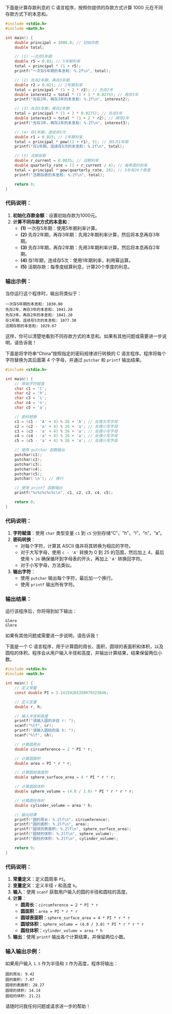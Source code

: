 下面是计算存款利息的 C 语言程序，按照你提供的存款方式计算 1000 元在不同存款方式下的本息和。

```c
#include <stdio.h>
#include <math.h>

int main() {
    double principal = 1000.0; // 初始存款
    double total;

    // (1) 一次存5年期
    double r5 = 0.03; // 5年期利率
    total = principal * (1 + r5);
    printf("一次存5年期的本息和: %.2f\n", total);

    // (2) 先存2年期，再存3年期
    double r2 = 0.021; // 2年期利率
    total = principal * (1 + 2 * r2); // 先存2年
    double interest2 = total * (1 + 3 * 0.0275); // 再存3年
    printf("先存2年，再存3年的本息和: %.2f\n", interest2);

    // (3) 先存3年期，再存2年期
    total = principal * (1 + 3 * 0.0275); // 先存3年
    double interest3 = total * (1 + 2 * r2); // 再存2年
    printf("先存3年，再存2年的本息和: %.2f\n", interest3);

    // (4) 存1年期，连续存5次
    double r1 = 0.015; // 1年期利率
    total = principal * pow((1 + r1), 5); // 存5次1年期
    printf("存1年期，连续存5次的本息和: %.2f\n", total);

    // (5) 活期存款
    double r_current = 0.0035; // 活期利率
    double quarterly_rate = (1 + r_current / 4); // 每季度的利率
    total = principal * pow(quarterly_rate, 20); // 5年有20个季度
    printf("活期存款的本息和: %.2f\n", total);

    return 0;
}
```

### 代码说明：
1. **初始化存款金额**：设置初始存款为1000元。
2. **计算不同存款方式的本息和**：
   - **(1)** 一次存5年期：使用5年期利率计算。
   - **(2)** 先存2年期，再存3年期：先用2年期利率计算，然后将本息再存3年期。
   - **(3)** 先存3年期，再存2年期：先用3年期利率计算，然后将本息再存2年期。
   - **(4)** 存1年期，连续存5次：使用1年期利率，利用幂运算。
   - **(5)** 活期存款：每季度结算利息，计算20个季度的利息。

### 输出示例：
当你运行这个程序时，输出将类似于：
```
一次存5年期的本息和: 1030.00
先存2年，再存3年的本息和: 1041.20
先存3年，再存2年的本息和: 1041.20
存1年期，连续存5次的本息和: 1077.30
活期存款的本息和: 1029.67
```

这样，你可以清楚地看到不同存款方式的本息和。如果有其他问题或需要进一步说明，请告诉我！

下面是将字符串“China”按照指定的密码规律进行转换的 C 语言程序。程序将每个字符替换为其后面第 4 个字母，并通过 `putchar` 和 `printf` 输出结果。

```c
#include <stdio.h>

int main() {
    // 原始字符赋值
    char c1 = 'C';
    char c2 = 'h';
    char c3 = 'i';
    char c4 = 'n';
    char c5 = 'a';

    // 密码转换
    c1 = (c1 - 'A' + 4) % 26 + 'A'; // 处理大写字母
    c2 = (c2 - 'a' + 4) % 26 + 'a'; // 处理小写字母
    c3 = (c3 - 'a' + 4) % 26 + 'a'; // 处理小写字母
    c4 = (c4 - 'a' + 4) % 26 + 'a'; // 处理小写字母
    c5 = (c5 - 'a' + 4) % 26 + 'a'; // 处理小写字母

    // 使用 putchar 函数输出
    putchar(c1);
    putchar(c2);
    putchar(c3);
    putchar(c4);
    putchar(c5);
    putchar('\n'); // 换行

    // 使用 printf 函数输出
    printf("%c%c%c%c%c\n", c1, c2, c3, c4, c5);

    return 0;
}
```

### 代码说明：
1. **字符赋值**：使用 `char` 类型变量 `c1` 到 `c5` 分别存储“C”，“h”，“i”，“n”，“a”。
2. **密码转换**：
   - 对每个字符，计算其 ASCII 值并将其转换为相应的字符。
   - 对于大写字母，使用 `c - 'A'` 转换为 0 到 25 的范围，然后加上 4，最后使用 `% 26` 确保循环到字母表的开头，再加上 `'A'` 转换回字符。
   - 对于小写字母，方法类似。
3. **输出字符**：
   - 使用 `putchar` 输出每个字符，最后加一个换行。
   - 使用 `printf` 输出所有字符。

### 输出结果：
运行该程序后，你将得到如下输出：
```
Glmre
Glmre
```

如果有其他问题或需要进一步说明，请告诉我！

下面是一个 C 语言程序，用于计算圆的周长、面积，圆球的表面积和体积，以及圆柱的体积。程序会从用户输入半径和高度，并输出计算结果，结果保留两位小数。

```c
#include <stdio.h>
#include <math.h>

int main() {
    // 定义常量
    const double PI = 3.14159265358979323846;

    // 定义变量
    double r, h;

    // 输入半径和高度
    printf("请输入圆的半径 r: ");
    scanf("%lf", &r);
    printf("请输入圆柱的高 h: ");
    scanf("%lf", &h);

    // 计算圆周长
    double circumference = 2 * PI * r;

    // 计算圆面积
    double area = PI * r * r;

    // 计算圆球表面积
    double sphere_surface_area = 4 * PI * r * r;

    // 计算圆球体积
    double sphere_volume = (4.0 / 3.0) * PI * r * r * r;

    // 计算圆柱体积
    double cylinder_volume = area * h;

    // 输出结果
    printf("圆的周长: %.2lf\n", circumference);
    printf("圆的面积: %.2lf\n", area);
    printf("圆球的表面积: %.2lf\n", sphere_surface_area);
    printf("圆球的体积: %.2lf\n", sphere_volume);
    printf("圆柱的体积: %.2lf\n", cylinder_volume);

    return 0;
}
```

### 代码说明：
1. **常量定义**：定义圆周率 `PI`。
2. **变量定义**：定义半径 `r` 和高度 `h`。
3. **输入**：使用 `scanf` 获取用户输入的圆的半径和圆柱的高度。
4. **计算**：
   - **圆周长**：`circumference = 2 * PI * r`
   - **圆面积**：`area = PI * r * r`
   - **圆球表面积**：`sphere_surface_area = 4 * PI * r * r`
   - **圆球体积**：`sphere_volume = (4.0 / 3.0) * PI * r * r * r`
   - **圆柱体积**：`cylinder_volume = area * h`
5. **输出**：使用 `printf` 输出各个计算结果，并保留两位小数。

### 输入输出示例：
如果用户输入 `1.5` 作为半径和 `3` 作为高度，程序将输出：
```
圆的周长: 9.42
圆的面积: 7.07
圆球的表面积: 28.27
圆球的体积: 14.14
圆柱的体积: 21.21
```

请随时问我任何问题或请求进一步的帮助！